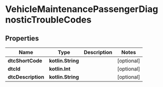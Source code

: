 
# VehicleMaintenancePassengerDiagnosticTroubleCodes

## Properties
Name | Type | Description | Notes
------------ | ------------- | ------------- | -------------
**dtcShortCode** | **kotlin.String** |  |  [optional]
**dtcId** | **kotlin.Int** |  |  [optional]
**dtcDescription** | **kotlin.String** |  |  [optional]



